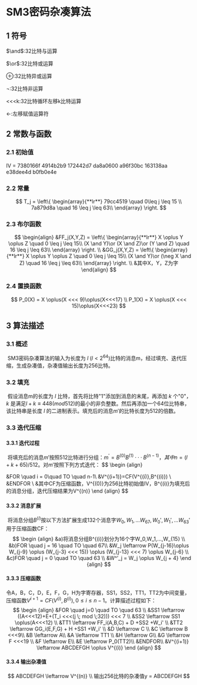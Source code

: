 # SM3密码杂凑算法

## 1 符号

$\and$:32比特与运算

$\or$:32比特或运算

$\oplus$:32比特异或运算

$\neg$:32比特非运算

<<<k:32比特循环左移k比特运算

$\leftarrow$:左移赋值运算符

## 2 常数与函数

### 2.1 初始值

 IV = 7380166f 4914b2b9 172442d7 da8a0600 a96f30bc 163138aa e38dee4d b0fb0e4e

### 2.2 常量

$$
T_j = \left\{  
             \begin{array}{**lr**}  
             79cc4519 \quad  0\leq j \leq 15 \\  
             7a879d8a \quad 16 \leq j \leq 63\\     
             \end{array}  
\right.
$$

### 2.3 布尔函数

$$
\begin{align}
&FF_j(X,Y,Z) = \left\{  
             \begin{array}{**lr**}  
            X \oplus Y \oplus Z  \quad 0 \leq j \leq 15\\  
             (X \and Y)\or (X \and Z)\or (Y \and Z) \quad 16 \leq j \leq 63\\     
             \end{array}  
\right. \\
&GG_j(X,Y,Z) = \left\{  
             \begin{array}{**lr**}  
            X \oplus Y \oplus Z  \quad 0 \leq j \leq 15\\  
             (X \and Y)\or (\neg X \and Z) \quad 16 \leq j \leq 63\\     
             \end{array}  
\right. \\
&其中X，Y，Z为字
\end{align}
$$

### 2.4 置换函数

$$
P_0(X) = X \oplus(X <<< 9)\oplus(X<<<17) \\
P_1(X) = X \oplus(X <<< 15)\oplus(X<<<23)
$$

## 3 算法描述

### 3.1 概述

​	SM3密码杂凑算法的输入为长度为 $l$ ($l < 2^{64}$)比特的消息m，经过填充、迭代压缩，生成杂凑值，杂凑值输出长度为256比特。

### 3.2 填充

​	假设消息m的长度为 $l$ 比特，首先将比特"1"添加到消息的末尾，再添加 $k$ 个"0"，$k$ 是满足$l+k\equiv448(mod 512)$的最小的非负整数。然后再添加一个64位比特串，该比特串是长度 $l$ 的二进制表示。填充后的消息$m'$的比特长度为512的倍数。

### 3.3 迭代压缩

#### 3.3.1 迭代过程

​	将填充后的消息$m'$按照512比特进行分组：$m^′ = B^{(0)}B^{(1)}· · ·B^{(n-1)}，其中n=(l+k+65)/512。$对$m'$按照下列方式迭代：
$$
\begin {align}

&FOR \quad i = 0\quad TO \quad n-1\\
	&V^{(i+1)}=CF(V^{(i)},B^{(i)}) \\
&ENDFOR \\
&其中CF为压缩函数，V^{(0)}为256比特初始值IV，B^{(i)}为填充后的消息分组，迭代压缩结果为V^{(n)}
\end {align}
$$

#### 3.3.2 消息扩展

​	将消息分组$B^{(i)}$按以下方法扩展生成132个消息字$W_0,W_1,...W_{67},W_0',W_1',...W_{63}'$用于压缩函数CF：
$$
\begin {align}
&a)将消息分组B^{(i)}划分为16个字W_0,W_1,...,W_{15} \\
&b)FOR \quad j = 16 \quad TO \quad 67\\
	&W_j \leftarrow P(W_{j-16}\oplus W_{j-9} \oplus (W_{j-3} <<< 15)) \oplus (W_{j-13} <<< 7) \oplus W_{j-6} \\
&c)FOR \quad j = 0 \quad TO \quad 63 \\
	&W^′_j = W_j \oplus W_{j + 4}
\end {align}
$$


#### 3.3.3 压缩函数

​	令A，B，C，D，E，F，G，H为字寄存器，SS1，SS2，TT1，TT2为中间变量，压缩函数$V^{i+1}=CF(V^{(i)},B^{(i)}),0 \leq i \leq n-1$。计算描述过程如下：
$$
\begin {align}
&FOR \quad j=0 \quad TO \quad 63 \\
&SS1 \leftarrow ((A<<<12)+E+(T_i <<<(j \; mod \;32))) <<< 7 \\
&SS2 \leftarrow SS1 \oplus(A<<<12) \\
&TT1 \leftarrow FF_i(A,B,C) + D +SS2 +W_i' \\
&TT2 \leftarrow GG_i(E,F,G) + H +SS1 +W_i' \\
&D \leftarrow C \\
&C \leftarrow B <<<9\\
&B \leftarrow A\\
&A \leftarrow TT1 \\
&H \leftarrow G\\
&G \leftarrow F <<<19 \\
&F \leftarrow E\\
&E \leftarrow P_0(TT2)\\
&ENDFOR\\
&V^{(i+1)} \leftarrow ABCDEFGH \oplus V^{(i)}
\end {align}
$$


#### 3.3.4 输出杂凑值

$$
ABCDEFGH \leftarrow V^{(n)} \\
输出256比特的杂凑值y = ABCDEFGH
$$

